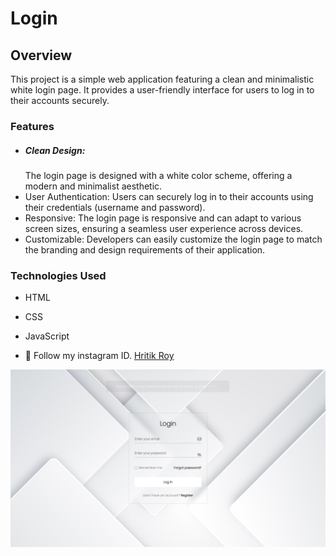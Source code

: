 # Login
## Overview
This project is a simple web application featuring a clean and minimalistic white login page. It provides a user-friendly interface for users to log in to their accounts securely.

### Features
- <h5>Clean Design:</h5> The login page is designed with a white color scheme, offering a modern and minimalist aesthetic.
- User Authentication: Users can securely log in to their accounts using their credentials (username and password).
- Responsive: The login page is responsive and can adapt to various screen sizes, ensuring a seamless user experience across devices.
- Customizable: Developers can easily customize the login page to match the branding and design requirements of their application.
### Technologies Used
- HTML
- CSS
- JavaScript

- 💙 Follow my instagram ID. [Hritik Roy](https://www.instagram.com/from__the__heart__11?igsh=NDZyNmYzczZ3NTVx)

![preview img](/preview.png)